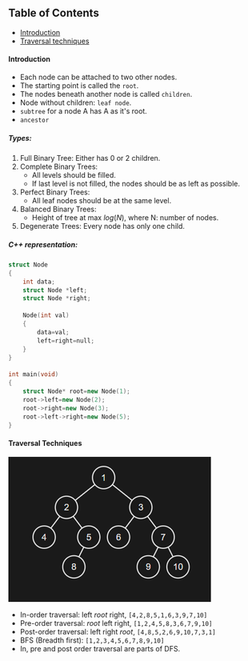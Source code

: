 ## Table of Contents
- [Introduction](#introduction)
- [Traversal techniques](#traversal-techniques)



#### Introduction
- Each node can be attached to two other nodes. 
- The starting point is called the `root`.
- The nodes beneath another node is called `children`.
- Node without children: `leaf node`.
- `subtree` for a node A has A as it's root.
-  `ancestor`

##### Types:
1. Full Binary Tree: Either has 0 or 2 children.
2. Complete Binary Trees: 
	- All levels should be filled. 
	- If last level is not filled, the nodes should be as left as possible.
3. Perfect Binary Trees:
	 - All leaf nodes should be at the same level.
4. Balanced Binary Trees:
	 - Height of tree at max $log(N)$, where N: number of nodes.
5. Degenerate Trees: Every node has only one child.

##### C++ representation:
```cpp
struct Node
{
	int data;
	struct Node *left;
	struct Node *right;

	Node(int val)
	{
		data=val;
		left=right=null;
	}
}

int main(void)
{
	struct Node* root=new Node(1);
	root->left=new Node(2);
	root->right=new Node(3);
	root->left->right=new Node(5);
}
```

#### Traversal Techniques
![](attachments/Pasted%20image%2020250710184957.png)

- In-order traversal: left *root* right, `[4,2,8,5,1,6,3,9,7,10]`
- Pre-order traversal: *root* left right, `[1,2,4,5,8,3,6,7,9,10]`
- Post-order traversal: left right *root*, `[4,8,5,2,6,9,10,7,3,1]`
- BFS (Breadth first): `[1,2,3,4,5,6,7,8,9,10]`
- In, pre and post order traversal are parts of DFS.